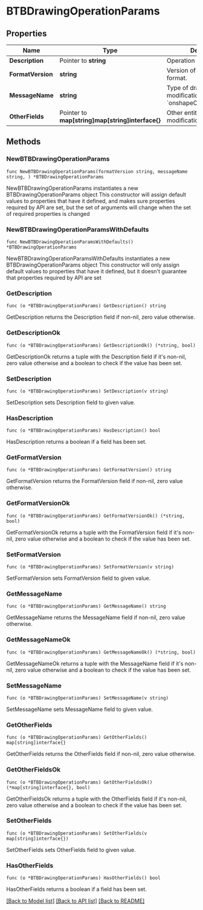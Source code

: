 # BTBDrawingOperationParams

## Properties

Name | Type | Description | Notes
------------ | ------------- | ------------- | -------------
**Description** | Pointer to **string** | Operation description | [optional] 
**FormatVersion** | **string** | Version of drawing entity format. | 
**MessageName** | **string** | Type of drawing modification operation: &#x60;onshapeCreateAnnotations&#x60; | &#x60;onshapeEditAnnotations&#x60; | 
**OtherFields** | Pointer to **map[string]map[string]interface{}** | Other entity creation or modification parameters. | [optional] 

## Methods

### NewBTBDrawingOperationParams

`func NewBTBDrawingOperationParams(formatVersion string, messageName string, ) *BTBDrawingOperationParams`

NewBTBDrawingOperationParams instantiates a new BTBDrawingOperationParams object
This constructor will assign default values to properties that have it defined,
and makes sure properties required by API are set, but the set of arguments
will change when the set of required properties is changed

### NewBTBDrawingOperationParamsWithDefaults

`func NewBTBDrawingOperationParamsWithDefaults() *BTBDrawingOperationParams`

NewBTBDrawingOperationParamsWithDefaults instantiates a new BTBDrawingOperationParams object
This constructor will only assign default values to properties that have it defined,
but it doesn't guarantee that properties required by API are set

### GetDescription

`func (o *BTBDrawingOperationParams) GetDescription() string`

GetDescription returns the Description field if non-nil, zero value otherwise.

### GetDescriptionOk

`func (o *BTBDrawingOperationParams) GetDescriptionOk() (*string, bool)`

GetDescriptionOk returns a tuple with the Description field if it's non-nil, zero value otherwise
and a boolean to check if the value has been set.

### SetDescription

`func (o *BTBDrawingOperationParams) SetDescription(v string)`

SetDescription sets Description field to given value.

### HasDescription

`func (o *BTBDrawingOperationParams) HasDescription() bool`

HasDescription returns a boolean if a field has been set.

### GetFormatVersion

`func (o *BTBDrawingOperationParams) GetFormatVersion() string`

GetFormatVersion returns the FormatVersion field if non-nil, zero value otherwise.

### GetFormatVersionOk

`func (o *BTBDrawingOperationParams) GetFormatVersionOk() (*string, bool)`

GetFormatVersionOk returns a tuple with the FormatVersion field if it's non-nil, zero value otherwise
and a boolean to check if the value has been set.

### SetFormatVersion

`func (o *BTBDrawingOperationParams) SetFormatVersion(v string)`

SetFormatVersion sets FormatVersion field to given value.


### GetMessageName

`func (o *BTBDrawingOperationParams) GetMessageName() string`

GetMessageName returns the MessageName field if non-nil, zero value otherwise.

### GetMessageNameOk

`func (o *BTBDrawingOperationParams) GetMessageNameOk() (*string, bool)`

GetMessageNameOk returns a tuple with the MessageName field if it's non-nil, zero value otherwise
and a boolean to check if the value has been set.

### SetMessageName

`func (o *BTBDrawingOperationParams) SetMessageName(v string)`

SetMessageName sets MessageName field to given value.


### GetOtherFields

`func (o *BTBDrawingOperationParams) GetOtherFields() map[string]interface{}`

GetOtherFields returns the OtherFields field if non-nil, zero value otherwise.

### GetOtherFieldsOk

`func (o *BTBDrawingOperationParams) GetOtherFieldsOk() (*map[string]interface{}, bool)`

GetOtherFieldsOk returns a tuple with the OtherFields field if it's non-nil, zero value otherwise
and a boolean to check if the value has been set.

### SetOtherFields

`func (o *BTBDrawingOperationParams) SetOtherFields(v map[string]interface{})`

SetOtherFields sets OtherFields field to given value.

### HasOtherFields

`func (o *BTBDrawingOperationParams) HasOtherFields() bool`

HasOtherFields returns a boolean if a field has been set.


[[Back to Model list]](../README.md#documentation-for-models) [[Back to API list]](../README.md#documentation-for-api-endpoints) [[Back to README]](../README.md)


